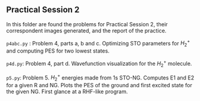 ## Practical Session 2

In this folder are found the problems for Practical Session 2, 
their correspondent images generated, and the report of the practice.

`p4abc.py` : Problem 4, parts a, b and c. Optimizing STO parameters for $H_2^+$ and computing PES for two lowest states.

`p4d.py`: Problem 4, part d. Wavefunction visualization for the $H_2^+$ molecule.

`p5.py`: Problem 5. $H_2^+$ energies made from 1s STO-NG. Computes E1 and E2 for a given R and NG. Plots the PES of the ground and first excited state for the given NG. First glance at a RHF-like program.